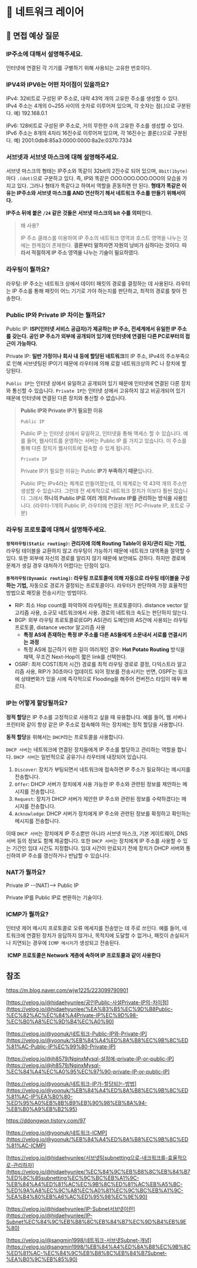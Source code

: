 # 📌 네트워크 레이어

## 📎 면접 예상 질문

### IP주소에 대해서 설명해주세요.

인터넷에 연결된 각 기기를 구별하기 위해 사용되는 고유한 번호이다.

### IPV4와 IPV6는 어떤 차이점이 있을까요?

IPv4: 32비트로 구성된 IP 주소로, 대략 43억 개의 고유한 주소를 생성할 수 있다. IPv4 주소는 4개의 0~255 사이의 숫자로 이루어져 있으며, 각 숫자는 점(.)으로 구분된다. 예) 192.168.0.1

IPv6: 128비트로 구성된 IP 주소로, 거의 무한한 수의 고유한 주소를 생성할 수 있다. IPv6 주소는 8개의 4자리 16진수로 이루어져 있으며, 각 16진수는 콜론(:)으로 구분된다. 예) 2001:0db8:85a3:0000:0000:8a2e:0370:7334

### 서브넷과 서브넷 마스크에 대해 설명해주세요.

서브넷 마스크의 형태는 IP주소와 똑같이 32bit의 2진수로 되어 있으며, `8bit(1byte)`마다 `.(dot)`으로 구분하고 있다. 즉, IP와 똑같은 OOO.OOO.OOO.OOO의 모습을 가지고 있다. 그러나 형태가 똑같다고 하여서 역할을 혼동하면 안 된다. **형태가 똑같은 이유는 IP주소와 서브넷 마스크를 AND 연산하기 해서 네트워크 주소를 만들기 위해서이다.**

**IP주소 뒤에 붙은 `/24` 같은 것들은 서브넷 마스크의 bit 수를 의미**한다.

> 왜 사용?
> 
> 
> IP 주소 클래스를 이용하여 IP 주소의 네트워크 영역과 호스트 영역을 나누는 것에는 한계점이 존재한다. **결론부터 말하자면 자원의 낭비가 심하다는 것이다**. **따라서 적절하게 IP 주소 영역을 나누는 기술이 필요하였다.**
> 

### 라우팅이 뭘까요?

라우팅: IP 주소는 네트워크 상에서 데이터 패킷의 경로를 결정하는 데 사용된다. 라우터는 IP 주소를 통해 패킷이 어느 기기로 가야 하는지를 판단하고, 최적의 경로를 찾아 전송한다.

### Public IP와 Private IP 차이는 뭘까요?

Public IP: **ISP(인터넷 서비스 공급자)가 제공하는 IP 주소, 전세계에서 유일한 IP 주소를 갖는다. 공인 IP 주소가 외부에 공개되어 있기에 인터넷에 연결된 다른 PC로부터의 접근이 가능하다.** 

Private IP: **일반 가정이나 회사 내 등에 할당된 네트워크**의 IP 주소, IPv4의 주소부족으로 인해 서브넷팅된 IP이기 때문에 라우터에 의해 로컬 네트워크상의 PC 나 장치에 할당된다.

`Public IP`는 인터넷 상에서 유일하고 공개되어 있기 때문에 인터넷에 연결된 다른 장치와 통신할 수 있습니다. `Private IP`는 인터넷 상에서 고유하지 않고 비공개되어 있기 때문에 인터넷에 연결된 다른 장치와 통신할 수 없습니다.

> **Public IP와 Private IP가 필요한 이유**
> 
> 
> `Public IP`
> 
> Public IP 는 인터넷 상에서 유일하고, 인터넷을 통해 액세스 할 수 있습니다. 예를 들어, 웹사이트를 운영하는 서버는 Public IP 를 가지고 있습니다. 이 주소를 통해 다른 장치가 웹사이트에 접속할 수 있게 됩니다.
> 
> `Private IP`
> 
> Private IP가 필요한 이유는 Public **IP가 부족하기 때문**입니다.
> 
> Public IP는 IPv4라는 체계로 만들어졌는데, 이 체계로는 약 43억 개의 주소만 생성할 수 있습니다. 그런데 전 세계적으로 네트워크 장치가 이보다 훨씬 많습니다. 그래서 **하나의 Public IP로 여러 개의 Private IP를 관리하는 방식을 사용**합니다. (라우터-1개의 Public IP, 라우터에 연결된 개인 PC-Private IP, 포트로 구분)
> 

### 라우팅 프로토콜에 대해서 설명해주세요.

**`정적라우팅(Static routing)`: 관리자에 의해 Routing Table이 유지/관리 되는 기법,** 라우팅 테이블을 교환하지 않고 라우팅이 가능하기 때문에 네트워크 대역폭을 절약할 수 있다. 또한 외부에 자신의 경로를 알리지 않기 때문에 보안에도 강하다. 하지만 경로에 문제가 생길 경우 대처하기 어렵다는 단점이 있다.

**`동적라우팅(Dynamic routing)`: 라우팅 프로토콜에 의해 자동으로 라우팅 테이블을 구성하는 기법,** 자동으로 경로가 결정되는 프로토콜이다. 라우터가 판단하여 가장 효율적인 방법으로 패킷을 전송시키는 방법이다.

- RIP: 최소 Hop count를 파악하여 라우팅하는 프로토콜이다. distance vector 알고리즘 사용, 소규모 네트워크에서 사용. 경로의 네트워크 속도는 판단하지 않는다.
- BGP:  외부 라우팅 프로토콜로(EGP) AS(관리 도메인)와 AS간에 사용되는 라우팅 프로토콜, distance vector 알고리즘 사용
    - **특정 AS에 존재하는 특정 IP 주소를 다른 AS들에게 소문내서 서로를 연결시키는 과정**
    - 특정 AS에 접근하기 위한 길이 여러개인 경우: **Hot Potato Routing** 방식을 채택,  무조건 Next-Hop이 짧은 link를 선택한다.
- OSRF: 최저 COST(최저 시간) 경로를 최적 라우팅 경로로 결정, 다익스트라 알고리즘 사용, RIP가 30초마다 업데이트 되어 정보를 전송시키는 반면, OSPF는 링크에 상태변화가 있을 시에 즉각적으로 Flooding을 해주어 컨버전스 타임이 매우 빠르다.

### IP는 어떻게 할당될까요?

**정적 할당**은 IP 주소를 고정적으로 사용하고 싶을 때 유용합니다. 예를 들어, 웹 서버나 프린터와 같이 항상 같은 IP 주소로 접속해야 하는 장치에는 정적 할당을 사용합니다.

**동적 할당**을 위해서는 `DHCP`라는 프로토콜을 사용합니다.

`DHCP 서버`는 네트워크에 연결된 장치들에게 IP 주소를 할당하고 관리하는 역할을 합니다. `DHCP 서버`는 일반적으로 공유기나 라우터에 내장되어 있습니다.

1. `Discover`: 장치가 부팅되면서 네트워크에 접속하면 IP 주소가 필요하다는 메시지를 전송합니다.
2. `Offer`: DHCP 서버가 장치에게 사용 가능한 IP 주소와 관련된 정보를 제안하는 메시지를 전송합니다.
3. `Request`: 장치가 DHCP 서버가 제안한 IP 주소와 관련된 정보를 수락하겠다는 메시지를 전송합니다.
4. `Acknowledge`: DHCP 서버가 장치에게 IP 주소와 관련된 정보를 확정하고 확인하는 메시지를 전송합니다.

이때 `DHCP 서버`는 장치에게 IP 주소뿐만 아니라 서브넷 마스크, 기본 게이트웨이, DNS 서버 등의 정보도 함께 제공합니다. 또한 `DHCP 서버`는 장치에게 IP 주소를 사용할 수 있는 기간인 임대 시간도 지정합니다. 임대 시간이 만료되기 전에 장치가 DHCP 서버와 통신하여 IP 주소를 갱신하거나 반납할 수 있습니다.

### NAT가 뭘까요?

Private IP --(NAT)--> Public IP

Private IP를 Public IP로 변환하는 기술이다.

### ICMP가 뭘까요?

인터넷 제어 메시지 프로토콜로 오류 메세지를 전송받는 데 주로 쓰인다. 예를 들어, 네트워크에 연결된 장치가 응답하지 않거나, 목적지에 도달할 수 없거나, 패킷이 손실되거나 지연되는 경우에 `ICMP 메시지`가 생성되고 전송된다.

 **ICMP 프로토콜은 Network 계층에 속하며 IP 프로토콜과 같이 사용한다**

## 참조

https://m.blog.naver.com/wjw1225/223099790901

[https://velog.io/@hidaehyunlee/공인Public-사설Private-IP의-차이점](https://velog.io/@hidaehyunlee/%EA%B3%B5%EC%9D%B8Public-%EC%82%AC%EC%84%A4Private-IP%EC%9D%98-%EC%B0%A8%EC%9D%B4%EC%A0%90)

[https://velog.io/@yoonuk/네트워크-Public-IP와-Private-IP](https://velog.io/@yoonuk/%EB%84%A4%ED%8A%B8%EC%9B%8C%ED%81%AC-Public-IP%EC%99%80-Private-IP)

[https://velog.io/@jh8579/NginxMysql-설정에-private-IP-or-public-IP](https://velog.io/@jh8579/NginxMysql-%EC%84%A4%EC%A0%95%EC%97%90-private-IP-or-public-IP)

[https://velog.io/@yoonuk/네트워크-IP가-할당되는-방법](https://velog.io/@yoonuk/%EB%84%A4%ED%8A%B8%EC%9B%8C%ED%81%AC-IP%EA%B0%80-%ED%95%A0%EB%8B%B9%EB%90%98%EB%8A%94-%EB%B0%A9%EB%B2%95)

https://ddongwon.tistory.com/97

[https://velog.io/@yoonuk/네트워크-ICMP](https://velog.io/@yoonuk/%EB%84%A4%ED%8A%B8%EC%9B%8C%ED%81%AC-ICMP)

[https://velog.io/@hidaehyunlee/서브넷팅subnetting으로-네크워크를-효율적으로-관리하자](https://velog.io/@hidaehyunlee/%EC%84%9C%EB%B8%8C%EB%84%B7%ED%8C%85subnetting%EC%9C%BC%EB%A1%9C-%EB%84%A4%ED%81%AC%EC%9B%8C%ED%81%AC%EB%A5%BC-%ED%9A%A8%EC%9C%A8%EC%A0%81%EC%9C%BC%EB%A1%9C-%EA%B4%80%EB%A6%AC%ED%95%98%EC%9E%90)

[https://velog.io/@hidaehyunlee/IP-Subnet서브넷이란](https://velog.io/@hidaehyunlee/IP-Subnet%EC%84%9C%EB%B8%8C%EB%84%B7%EC%9D%B4%EB%9E%80)

[https://velog.io/@sangmin1998/네트워크-서브넷Subnet-개념](https://velog.io/@sangmin1998/%EB%84%A4%ED%8A%B8%EC%9B%8C%ED%81%AC-%EC%84%9C%EB%B8%8C%EB%84%B7Subnet-%EA%B0%9C%EB%85%90)
